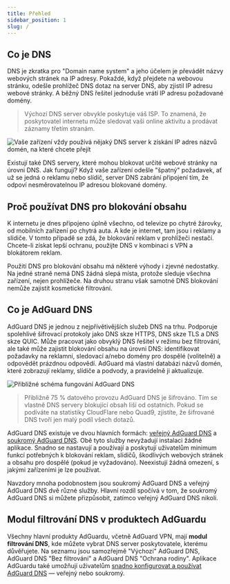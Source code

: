 ```yaml
---
title: Přehled
sidebar_position: 1
slug: /
---
```


## Co je DNS

DNS je zkratka pro "Domain name system" a jeho účelem je převádět názvy webových stránek na IP adresy. Pokaždé, když přejdete na webovou stránku, odešle prohlížeč DNS dotaz na server DNS, aby zjistil IP adresu webové stránky. A běžný DNS řešitel jednoduše vrátí IP adresu požadované domény.

> Výchozí DNS server obvykle poskytuje váš ISP. To znamená, že poskytovatel internetu může sledovat vaši online aktivitu a prodávat záznamy třetím stranám.

![Vaše zařízení vždy používá nějaký DNS server k získání IP adres názvů domén, na které chcete přejít](https://cdn.adguard.com/content/blog/articles/dns-cbs/scr1.png)

Existují také DNS servery, které mohou blokovat určité webové stránky na úrovni DNS. Jak fungují? Když vaše zařízení odešle "špatný" požadavek, ať už se jedná o reklamu nebo slídič, server DNS zabrání připojení tím, že odpoví nesměrovatelnou IP adresou blokované domény.

## Proč používat DNS pro blokování obsahu

K internetu je dnes připojeno úplně všechno, od televize po chytré žárovky, od mobilních zařízení po chytrá auta. A kde je internet, tam jsou i reklamy a slídiče. V tomto případě se zdá, že blokování reklam v prohlížeči nestačí. Chcete-li získat lepší ochranu, použijte DNS v kombinaci s VPN a blokátorem reklam.

Použití DNS pro blokování obsahu má některé výhody i zjevné nedostatky. Na jedné straně nemá DNS žádná slepá místa, protože sleduje všechna zařízení, nejen prohlížeče. Na druhou stranu však samotné DNS blokování nemůže zajistit kosmetické filtrování.

## Co je AdGuard DNS

AdGuard DNS je jednou z nejpřívětivějších služeb DNS na trhu. Podporuje spolehlivé šifrovací protokoly jako DNS skze HTTPS, DNS skze TLS a DNS skze QUIC. Může pracovat jako obvyklý DNS řešitel v režimu bez filtrování, ale také může zajistit blokování obsahu na úrovni DNS: identifikovat požadavky na reklamní, sledovací a/nebo domény pro dospělé (volitelně) a odpovědět prázdnou odpovědí. AdGuard má vlastní databázi názvů domén, které zobrazují reklamy, slídiče a podvody, a pravidelně ji aktualizuje.

![Přibližné schéma fungování AdGuard DNS](https://cdn.adguard.com/public/Adguard/Blog/scr2.png)

> Přibližně 75 % datového provozu AdGuard DNS je šifrováno. Tím se vlastně DNS servery blokující obsah liší od ostatních. Pokud se podíváte na statistiky CloudFlare nebo Quad9, zjistíte, že šifrované DNS tvoří jen malý podíl všech dotazů.

AdGuard DNS existuje ve dvou hlavních formách: [veřejný AdGuard DNS](public-dns/overview.md) a [soukromý AdGuard DNS](private-dns/overview.md). Obě tyto služby nevyžadují instalaci žádné aplikace. Snadno se nastavují a používají a poskytují uživatelům minimum funkcí potřebných k blokování reklam, slídičů, škodlivých webových stránek a obsahu pro dospělé (pokud je vyžadováno). Neexistují žádná omezení, s jakými zařízeními je lze používat.

Navzdory mnoha podobnostem jsou soukromý AdGuard DNS a veřejný AdGuard DNS dvě různé služby. Hlavní rozdíl spočívá v tom, že soukromý AdGuard DNS si můžete přizpůsobit, zatímco veřejný AdGuard DNS nikoli.

## Modul filtrování DNS v produktech AdGuardu

Všechny hlavní produkty AdGuardu, včetně AdGuard VPN, mají **modul filtrování DNS**, kde můžete vybrat DNS server poskytovatele, kterému důvěřujete. Na seznamu jsou samozřejmě "Výchozí" AdGuard DNS, AdGuard DNS "Bez filtrování" a AdGuard DNS "Ochrana rodiny". Aplikace AdGuardu také umožňují uživatelům [snadno konfigurovat a používat AdGuard DNS](https://adguard-dns.io/en/public-dns.html) — veřejný nebo soukromý.







